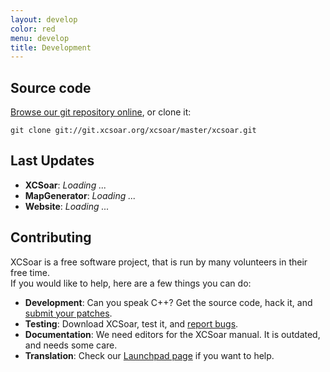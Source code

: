 ```yaml
---
layout: develop
color: red
menu: develop
title: Development
---
```

<script language="javascript" type="text/javascript" src="/js/jfeeditem.js"> </script>
<script language="javascript" type="text/javascript" src="/js/jatom.js"> </script>
<script language="javascript" type="text/javascript" src="/js/jfeed.js"> </script>
<script language="javascript" type="text/javascript" src="/js/reldate.js"> </script>
<script language="javascript" type="text/javascript" src="/js/develop.last_updates.js"> </script>

## Source code

[Browse our git repository online](http://git.xcsoar.org/cgit/master/xcsoar.git/), or clone it:

	git clone git://git.xcsoar.org/xcsoar/master/xcsoar.git

## Last Updates

- **XCSoar**: *Loading ...*
- **MapGenerator**: *Loading ...*
- **Website**: *Loading ...*

## Contributing

XCSoar is a free software project, that is run by many volunteers in their free time.  
If you would like to help, here are a few things you can do:

- **Development**: Can you speak C++? Get the source code, hack it, and [submit your patches](/discover/mailinglist.html#developer_list).
- **Testing**: Download XCSoar, test it, and [report bugs](/develop/new_ticket.html).
- **Documentation**: We need editors for the XCSoar manual. It is outdated, and needs some care.
- **Translation**: Check our [Launchpad page](https://translations.launchpad.net/xcsoar/trunk) if you want to help.
